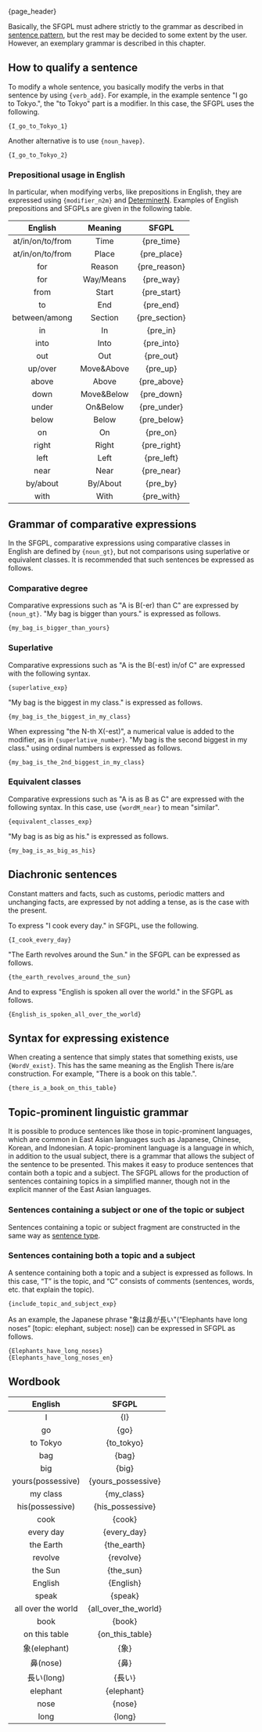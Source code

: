 {page_header}

Basically, the SFGPL must adhere strictly to the grammar as described in [sentence pattern]({docs_sentence_pattern}), but the rest may be decided to some extent by the user.
However, an exemplary grammar is described in this chapter.

## How to qualify a sentence

To modify a whole sentence, you basically modify the verbs in that sentence by using ```{verb_add}```.
For example, in the example sentence "I go to Tokyo.", the "to Tokyo" part is a modifier.
In this case, the SFGPL uses the following.

```SFGPL
{I_go_to_Tokyo_1}
```

Another alternative is to use ```{noun_havep}```.

```SFGPL
{I_go_to_Tokyo_2}
```

### Prepositional usage in English

In particular, when modifying verbs, like prepositions in English, they are expressed using ```{modifier_n2m}``` and [DeterminerN]({docs_DeterminerN}).
Examples of English prepositions and SFGPLs are given in the following table.

|English|Meaning|SFGPL|
|:-:|:-:|:-:|
|at/in/on/to/from|Time|{pre_time}|
|at/in/on/to/from|Place|{pre_place}|
|for|Reason|{pre_reason}|
|for|Way/Means|{pre_way}|
|from|Start|{pre_start}|
|to|End|{pre_end}|
|between/among|Section|{pre_section}|
|in|In|{pre_in}|
|into|Into|{pre_into}|
|out|Out|{pre_out}|
|up/over|Move&Above|{pre_up}|
|above|Above|{pre_above}|
|down|Move&Below|{pre_down}|
|under|On&Below|{pre_under}|
|below|Below|{pre_below}|
|on|On|{pre_on}|
|right|Right|{pre_right}|
|left|Left|{pre_left}|
|near|Near|{pre_near}|
|by/about|By/About|{pre_by}|
|with|With|{pre_with}|

## Grammar of comparative expressions

In the SFGPL, comparative expressions using comparative classes in English are defined by ```{noun_gt}```, but not comparisons using superlative or equivalent classes.
It is recommended that such sentences be expressed as follows.

### Comparative degree

Comparative expressions such as "A is B(-er) than C" are expressed by ```{noun_gt}```.
"My bag is bigger than yours." is expressed as follows.

```SFGPL
{my_bag_is_bigger_than_yours}
```

### Superlative

Comparative expressions such as "A is the B(-est) in/of C" are expressed with the following syntax.

```SFGPL
{superlative_exp}
```

"My bag is the biggest in my class." is expressed as follows.

```SFGPL
{my_bag_is_the_biggest_in_my_class}
```

When expressing "the N-th X(-est)", a numerical value is added to the modifier, as in ```{superlative_number}```.
"My bag is the second biggest in my class." using ordinal numbers is expressed as follows.

```SFGPL
{my_bag_is_the_2nd_biggest_in_my_class}
```

### Equivalent classes

Comparative expressions such as "A is as B as C" are expressed with the following syntax.
In this case, use ```{wordM_near}``` to mean "similar".

```SFGPL
{equivalent_classes_exp}
```

"My bag is as big as his." is expressed as follows.

```SFGPL
{my_bag_is_as_big_as_his}
```

## Diachronic sentences

Constant matters and facts, such as customs, periodic matters and unchanging facts, are expressed by not adding a tense, as is the case with the present.

To express "I cook every day." in SFGPL, use the following.

```SFGPL
{I_cook_every_day}
```

"The Earth revolves around the Sun." in the SFGPL can be expressed as follows.

```SFGPL
{the_earth_revolves_around_the_sun}
```

And to express "English is spoken all over the world." in the SFGPL as follows.

```SFGPL
{English_is_spoken_all_over_the_world}
```

## Syntax for expressing existence

When creating a sentence that simply states that something exists, use ```{WordV_exist}```.
This has the same meaning as the English There is/are construction.
For example, "There is a book on this table.".

```SFGPL
{there_is_a_book_on_this_table}
```

## Topic-prominent linguistic grammar

It is possible to produce sentences like those in topic-prominent languages, which are common in East Asian languages such as Japanese, Chinese, Korean, and Indonesian.
A topic-prominent language is a language in which, in addition to the usual subject, there is a grammar that allows the subject of the sentence to be presented.
This makes it easy to produce sentences that contain both a topic and a subject.
The SFGPL allows for the production of sentences containing topics in a simplified manner, though not in the explicit manner of the East Asian languages.

### Sentences containing a subject or one of the topic or subject

Sentences containing a topic or subject fragment are constructed in the same way as [sentence type]({docs_sentence_pattern}).

### Sentences containing both a topic and a subject

A sentence containing both a topic and a subject is expressed as follows.
In this case, “T” is the topic, and “C” consists of comments (sentences, words, etc. that explain the topic).

```SFGPL
{include_topic_and_subject_exp}
```

As an example, the Japanese phrase "象は鼻が長い"(“Elephants have long noses” [topic: elephant, subject: nose]) can be expressed in SFGPL as follows.

```SFGPL
{Elephants_have_long_noses}
{Elephants_have_long_noses_en}
```

## Wordbook

|English|SFGPL|
|:-:|:-:|
|I|{I}|
|go|{go}|
|to Tokyo|{to_tokyo}|
|bag|{bag}|
|big|{big}|
|yours(possessive)|{yours_possessive}|
|my class|{my_class}|
|his(possessive)|{his_possessive}|
|cook|{cook}|
|every day|{every_day}|
|the Earth|{the_earth}|
|revolve|{revolve}|
|the Sun|{the_sun}|
|English|{English}|
|speak|{speak}|
|all over the world|{all_over_the_world}|
|book|{book}|
|on this table|{on_this_table}|
|象(elephant)|{象}|
|鼻(nose)|{鼻}|
|長い(long)|{長い}|
|elephant|{elephant}|
|nose|{nose}|
|long|{long}|
